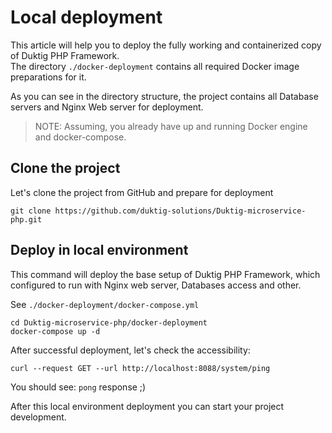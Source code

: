 # Local deployment

This article will help you to deploy the fully working and containerized copy of Duktig PHP Framework.  
The directory `./docker-deployment` contains all required Docker image preparations for it.

As you can see in the directory structure, the project contains all Database servers and Nginx Web server for deployment.

>NOTE: Assuming, you already have up and running Docker engine and docker-compose.  

## Clone the project

Let's clone the project from GitHub and prepare for deployment 

    git clone https://github.com/duktig-solutions/Duktig-microservice-php.git
    

## Deploy in local environment 

This command will deploy the base setup of Duktig PHP Framework, which configured to run with Nginx web server,
Databases access and other.

See `./docker-deployment/docker-compose.yml`

    
    cd Duktig-microservice-php/docker-deployment
    docker-compose up -d    


After successful deployment, let's check the accessibility:

    curl --request GET --url http://localhost:8088/system/ping

You should see: `pong` response ;)

After this local environment deployment you can start your project development.

